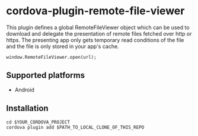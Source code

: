 # cordova-plugin-remote-file-viewer

This plugin defines a global RemoteFileViewer object which can be used to download and delegate the presentation of remote files fetched over http or https. The presenting app only gets temporary read conditions of the file and the file is only stored in your
app's cache.

    window.RemoteFileViewer.open(url);

## Supported platforms
- Android

## Installation

    cd $YOUR_CORDOVA_PROJECT
    cordova plugin add $PATH_TO_LOCAL_CLONE_OF_THIS_REPO

